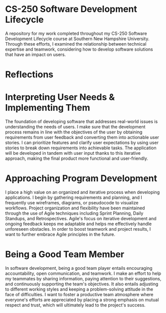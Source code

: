 # CS-250 Software Development Lifecycle
A repository for my work completed throughout my CS-250 Software Development Lifecycle course at Southern New Hampshire University. Through these efforts, I examined the relationship between technical expertise and teamwork, considering how to develop software solutions that have an impact on users.

# Reflections

# Interpreting User Needs & Implementing Them
The foundation of developing software that addresses real-world issues is understanding the needs of users. I make sure that the development process remains in line with the objectives of the user by obtaining requirements from user feedback and converting them into actionable user stories. I can prioritize features and clarify user expectations by using user stories to break down requirements into achievable tasks. The application will be developed in tandem with user input thanks to this iterative approach, making the final product more functional and user-friendly.

# Approaching Program Development
I place a high value on an organized and iterative process when developing applications. I begin by gathering requirements and planning, and I frequently use wireframes, diagrams, or pseudocode to visualize workflows. Project organization and flexibility have been maintained through the use of Agile techniques including Sprint Planning, Daily Standups, and Retrospectives. Agile's focus on iterative development and ongoing feedback keeps me adaptable and helps me effectively handle unforeseen obstacles. In order to boost teamwork and project results, I want to further embrace Agile principles in the future.

# Being a Good Team Member
In software development, being a good team player entails encouraging accountability, open communication, and teamwork. I make an effort to help my teammates by sharing information, paying attention to their suggestions, and continuously supporting the team's objectives. It also entails adjusting to different working styles and keeping a problem-solving attitude in the face of difficulties. I want to foster a productive team atmosphere where everyone's efforts are appreciated by placing a strong emphasis on mutual respect and trust, which will ultimately lead to the project's success.
